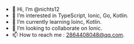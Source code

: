 - 👋 Hi, I’m @nichts12
- 👀 I’m interested in TypeScript, Ionic, Go, Kotlin.
- 🌱 I’m currently learning Ioinc, Kotlin.
- 💞️ I’m looking to collaborate on Ionic.
- 📫 How to reach me : 2864408048@qq.com.

<!---
nichts12/nichts12 is a ✨ special ✨ repository because its `README.md` (this file) appears on your GitHub profile.
You can click the Preview link to take a look at your changes.
--->
